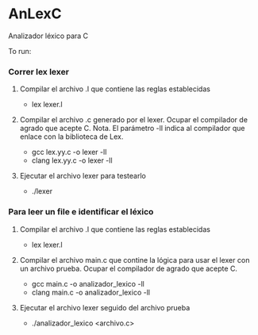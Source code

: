 # AnLexC
Analizador léxico para C 


To run:

### Correr lex lexer

1. Compilar el archivo .l que contiene las reglas establecidas
   
   - lex lexer.l

2. Compilar el archivo .c generado por el lexer. Ocupar el compilador de agrado que acepte C.
   Nota. El parámetro -ll indica al compilador que enlace con la biblioteca de Lex.

   - gcc lex.yy.c -o lexer -ll
   - clang lex.yy.c -o lexer -ll

3. Ejecutar el archivo lexer para testearlo

   - ./lexer

### Para leer un file e identificar el léxico

1. Compilar el archivo .l que contiene las reglas establecidas

   - lex lexer.l

2. Compilar el archivo main.c que contine la lógica para usar el lexer con un archivo prueba. Ocupar el compilador de agrado que acepte C.

   - gcc main.c -o analizador_lexico -ll
   - clang main.c -o analizador_lexico -ll

3. Ejecutar el archivo lexer seguido del archivo prueba

   - ./analizador_lexico <archivo.c>


